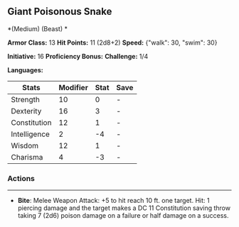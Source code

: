 ## Giant Poisonous Snake
*(Medium) (Beast) *

**Armor Class:** 13
**Hit Points:** 11 (2d8+2)
**Speed:** {"walk": 30, "swim": 30}

**Initiative:** 16
**Proficiency Bonus:**
**Challenge:** 1/4

**Languages:** 



| Stats | Modifier | Stat | Save
| ---- | ---- | ---- | ---- |
| Strength | 10 | 0 | - |
| Dexterity | 16 | 3 | - |
| Constitution | 12 | 1 | - |
| Intelligence | 2 | -4 | - |
| Wisdom | 12 | 1 | - |
| Charisma | 4 | -3 | - |

### Actions
 --- 
- **Bite**: Melee Weapon Attack: +5 to hit  reach 10 ft.  one target. Hit: 1 piercing damage and the target makes a DC 11 Constitution saving throw  taking 7 (2d6) poison damage on a failure or half damage on a success.

